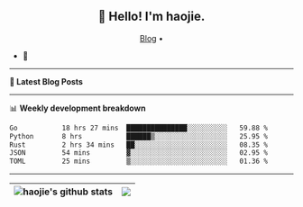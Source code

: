 <h2 align="center">👋 Hello! I'm haojie.</h2>
<p align="center">
  <a href="https://aoyouer.com">Blog</a> •
</p>


- 🔭 


-------

**📝 Latest Blog Posts**


-------

📊 **Weekly development breakdown**
<!--START_SECTION:waka-->

```txt
Go           18 hrs 27 mins  ███████████████░░░░░░░░░░   59.88 %
Python       8 hrs           ██████▒░░░░░░░░░░░░░░░░░░   25.95 %
Rust         2 hrs 34 mins   ██░░░░░░░░░░░░░░░░░░░░░░░   08.35 %
JSON         54 mins         ▓░░░░░░░░░░░░░░░░░░░░░░░░   02.95 %
TOML         25 mins         ▒░░░░░░░░░░░░░░░░░░░░░░░░   01.36 %
```

<!--END_SECTION:waka-->

-------



| <img align="center" src="https://github-readme-stats.vercel.app/api?username=haojie06&show_icons=true&theme=graywhite&show_icons=true&count_private=true&include_all_commits=true&hide_border=true" alt="haojie's github stats" /> | <img align="center" src="https://github-readme-stats.vercel.app/api/top-langs/?username=haojie06&layout=compact&theme=graywhite&hide_border=true&hide=css,html" /> |
| ------------- | ------------- |



